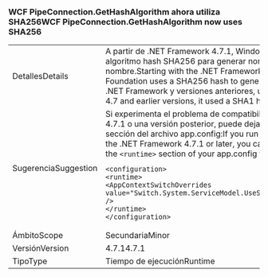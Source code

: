 ### <a name="wcf-pipeconnectiongethashalgorithm-now-uses-sha256"></a><span data-ttu-id="383fd-101">WCF PipeConnection.GetHashAlgorithm ahora utiliza SHA256</span><span class="sxs-lookup"><span data-stu-id="383fd-101">WCF PipeConnection.GetHashAlgorithm now uses SHA256</span></span>

|   |   |
|---|---|
|<span data-ttu-id="383fd-102">Detalles</span><span class="sxs-lookup"><span data-stu-id="383fd-102">Details</span></span>|<span data-ttu-id="383fd-103">A partir de .NET Framework 4.7.1, Windows Communication Foundation usa un algoritmo hash SHA256 para generar nombres aleatorios para canalizaciones con nombre.</span><span class="sxs-lookup"><span data-stu-id="383fd-103">Starting with the .NET Framework 4.7.1, Windows Communication Foundation uses a SHA256 hash to generate random names for named pipes.</span></span> <span data-ttu-id="383fd-104">4.7 de .NET Framework y versiones anteriores, usa un hash SHA1.</span><span class="sxs-lookup"><span data-stu-id="383fd-104">In the .NET Framework 4.7 and earlier versions, it used a SHA1 hash.</span></span>|
|<span data-ttu-id="383fd-105">Sugerencia</span><span class="sxs-lookup"><span data-stu-id="383fd-105">Suggestion</span></span>|<span data-ttu-id="383fd-106">Si experimenta el problema de compatibilidad con este cambio en .NET Framework 4.7.1 o una versión posterior, puede dejar agregando la siguiente línea a la <code>&lt;runtime&gt;</code> sección del archivo app.config:</span><span class="sxs-lookup"><span data-stu-id="383fd-106">If you run into compatibility issue with this change on the .NET Framework 4.7.1 or later, you can opt-out it by adding the following line to the <code>&lt;runtime&gt;</code> section of your app.config file:</span></span><pre><code class="language-xml">&lt;configuration&gt;&#13;&#10;&lt;runtime&gt;&#13;&#10;&lt;AppContextSwitchOverrides value=&quot;Switch.System.ServiceModel.UseSha1InPipeConnectionGetHashAlgorithm=true&quot; /&gt;&#13;&#10;&lt;/runtime&gt;&#13;&#10;&lt;/configuration&gt;&#13;&#10;</code></pre>|
|<span data-ttu-id="383fd-107">Ámbito</span><span class="sxs-lookup"><span data-stu-id="383fd-107">Scope</span></span>|<span data-ttu-id="383fd-108">Secundaria</span><span class="sxs-lookup"><span data-stu-id="383fd-108">Minor</span></span>|
|<span data-ttu-id="383fd-109">Versión</span><span class="sxs-lookup"><span data-stu-id="383fd-109">Version</span></span>|<span data-ttu-id="383fd-110">4.7.1</span><span class="sxs-lookup"><span data-stu-id="383fd-110">4.7.1</span></span>|
|<span data-ttu-id="383fd-111">Tipo</span><span class="sxs-lookup"><span data-stu-id="383fd-111">Type</span></span>|<span data-ttu-id="383fd-112">Tiempo de ejecución</span><span class="sxs-lookup"><span data-stu-id="383fd-112">Runtime</span></span>|

